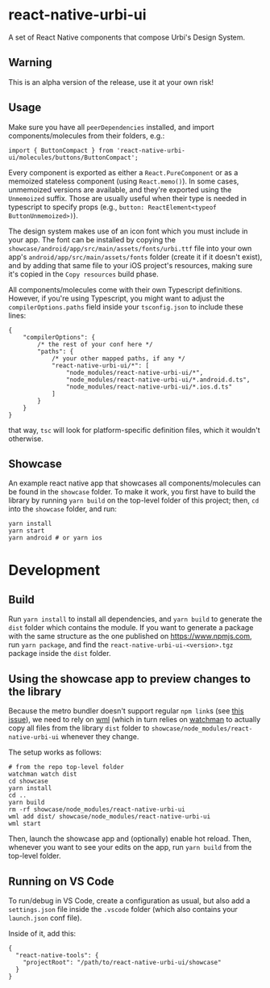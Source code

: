 # react-native-urbi-ui

A set of React Native components that compose Urbi's Design System.

## Warning

This is an alpha version of the release, use it at your own risk!

## Usage

Make sure you have all `peerDependencies` installed, and import components/molecules from their folders, e.g.:

    import { ButtonCompact } from 'react-native-urbi-ui/molecules/buttons/ButtonCompact';

Every component is exported as either a `React.PureComponent` or as a memoized stateless component (using `React.memo()`). In some cases, unmemoized versions are available, and they're exported using the `Unmemoized` suffix. Those are usually useful when their type is needed in typescript to specify props (e.g., `button: ReactElement<typeof ButtonUnmemoized>)`).

The design system makes use of an icon font which you must include in your app. The font can be installed by copying the `showcase/android/app/src/main/assets/fonts/urbi.ttf` file into your own app's `android/app/src/main/assets/fonts` folder (create it if it doesn't exist), and by adding that same file to your iOS project's resources, making sure it's copied in the `Copy resources` build phase.

All components/molecules come with their own Typescript definitions. However, if you're using Typescript, you might want to adjust the `compilerOptions.paths` field inside your `tsconfig.json` to include these lines:

    {
        "compilerOptions": {
            /* the rest of your conf here */
            "paths": {
                /* your other mapped paths, if any */
                "react-native-urbi-ui/*": [
                    "node_modules/react-native-urbi-ui/*",
                    "node_modules/react-native-urbi-ui/*.android.d.ts",
                    "node_modules/react-native-urbi-ui/*.ios.d.ts"
                ]
            }
        }
    }

that way, `tsc` will look for platform-specific definition files, which it wouldn't otherwise.

## Showcase

An example react native app that showcases all components/molecules can be found in the `showcase` folder. To make it work, you first have to build the library by running `yarn build` on the top-level folder of this project; then, `cd` into the `showcase` folder, and run:

    yarn install
    yarn start
    yarn android # or yarn ios

# Development

## Build

Run `yarn install` to install all dependencies, and `yarn build` to generate the `dist` folder which contains the module. If you want to generate a package with the same structure as the one published on https://www.npmjs.com, run `yarn package`, and find the `react-native-urbi-ui-<version>.tgz` package inside the `dist` folder.

## Using the showcase app to preview changes to the library

Because the metro bundler doesn't support regular `npm link`s (see [this issue][1]), we need to rely on [wml][2] (which in turn relies on [watchman][3] to actually copy all files from the library `dist` folder to `showcase/node_modules/react-native-urbi-ui` whenever they change.

The setup works as follows:

    # from the repo top-level folder
    watchman watch dist
    cd showcase
    yarn install
    cd ..
    yarn build
    rm -rf showcase/node_modules/react-native-urbi-ui
    wml add dist/ showcase/node_modules/react-native-urbi-ui
    wml start

Then, launch the showcase app and (optionally) enable hot reload. Then, whenever you want to see your edits on the app, run `yarn build` from the top-level folder.

## Running on VS Code

To run/debug in VS Code, create a configuration as usual, but also add a `settings.json` file inside the `.vscode` folder (which also contains your `launch.json` conf file).

Inside of it, add this:

    {
      "react-native-tools": {
        "projectRoot": "/path/to/react-native-urbi-ui/showcase"
      }
    }

[1]: https://github.com/facebook/metro/issues/1
[2]: https://github.com/wix/wml
[3]: https://github.com/facebook/watchman
